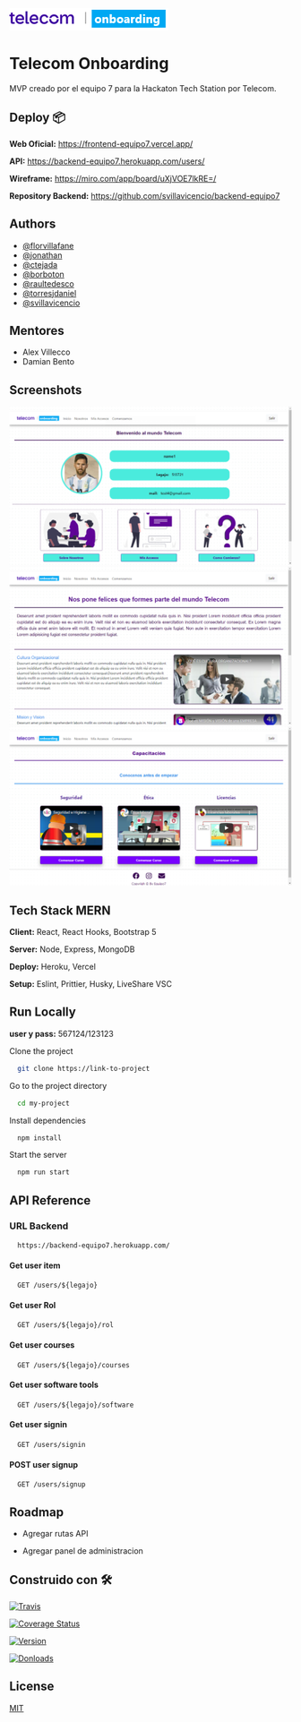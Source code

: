 
![Logo](https://github.com/svillavicencio/frontend-equipo7/blob/main/src/assets/logo_teco.png?raw=true)


# Telecom Onboarding

MVP creado por el equipo 7 para la Hackaton Tech Station por Telecom.

## Deploy 📦

**Web Oficial:** https://frontend-equipo7.vercel.app/

**API:** https://backend-equipo7.herokuapp.com/users/

**Wireframe:** https://miro.com/app/board/uXjVOE7lkRE=/

**Repository Backend:** https://github.com/svillavicencio/backend-equipo7


## Authors

- [@florvillafane](https://www.github.com/florvillafane)
- [@jonathan](https://www.github.com/jonathan)
- [@ctejada](https://www.github.com/ctejada)
- [@borboton](https://www.github.com/borboton)
- [@raultedesco](https://www.github.com/raultedesco)
- [@torresjdaniel](https://www.github.com/torresjdaniel)
- [@svillavicencio](https://www.github.com/svillavicencio)

## Mentores

- Alex Villecco
- Damian Bento	

## Screenshots

![App Screenshot](https://raw.githubusercontent.com/svillavicencio/frontend-equipo7/main/src/assets/preview-1.png)
![App Screenshot](https://github.com/svillavicencio/frontend-equipo7/blob/main/src/assets/preview-2.png?raw=true)
![App Screenshot](https://github.com/svillavicencio/frontend-equipo7/blob/main/src/assets/preview-3.png?raw=true)


## Tech Stack MERN

**Client:** React, React Hooks, Bootstrap 5

**Server:** Node, Express, MongoDB

**Deploy:** Heroku, Vercel

**Setup:** Eslint, Prittier, Husky, LiveShare VSC

## Run Locally


**user y pass:** 567124/123123 

Clone the project

```bash
  git clone https://link-to-project
```

Go to the project directory

```bash
  cd my-project
```

Install dependencies

```bash
  npm install
```

Start the server

```bash
  npm run start
```


## API Reference

### URL Backend
```http
  https://backend-equipo7.herokuapp.com/
```
 

#### Get user item

```http
  GET /users/${legajo}
```

#### Get user Rol

```http
  GET /users/${legajo}/rol
```

#### Get user courses

```http
  GET /users/${legajo}/courses
```

#### Get user software tools

```http
  GET /users/${legajo}/software
```

#### Get user signin

```http
  GET /users/signin
```

#### POST user signup

```http
  GET /users/signup
```



## Roadmap

- Agregar rutas API

- Agregar panel de administracion



## Construido con 🛠️

[![Travis](https://travis-ci.org/skycloud1030/react-shields-badge.svg?branch=master)](https://travis-ci.org/skycloud1030/react-shields-badge)

[![Coverage Status](https://coveralls.io/repos/github/skycloud1030/react-shields-badge/badge.svg?branch=master)](https://coveralls.io/github/skycloud1030/react-shields-badge?branch=master)

[![Version](https://img.shields.io/npm/v/react-shields-badge.svg)](https://www.npmjs.com/package/react-shields-badge)

[![Donloads](https://img.shields.io/npm/dm/react-shields-badge.svg)](https://www.npmjs.com/package/react-shields-badge)

## License

[MIT](https://choosealicense.com/licenses/mit/)

